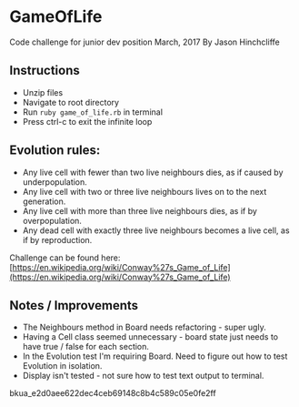 # GameOfLife

Code challenge for junior dev position
March, 2017
By Jason Hinchcliffe

## Instructions
- Unzip files
- Navigate to root directory
- Run `ruby game_of_life.rb` in terminal
- Press ctrl-c to exit the infinite loop

## Evolution rules:
- Any live cell with fewer than two live neighbours dies, as if caused by underpopulation.
- Any live cell with two or three live neighbours lives on to the next generation.
- Any live cell with more than three live neighbours dies, as if by overpopulation.
- Any dead cell with exactly three live neighbours becomes a live cell, as if by reproduction.

Challenge can be found here: [https://en.wikipedia.org/wiki/Conway%27s_Game_of_Life](https://en.wikipedia.org/wiki/Conway%27s_Game_of_Life)

## Notes / Improvements
- The Neighbours method in Board needs refactoring - super ugly.
- Having a Cell class seemed unnecessary - board state just needs to have true / false for each section.
- In the Evolution test I'm requiring Board. Need to figure out how to test Evolution in isolation.
- Display isn't tested - not sure how to test text output to terminal.

bkua_e2d0aee622dec4ceb69148c8b4c589c05e0fe2ff
